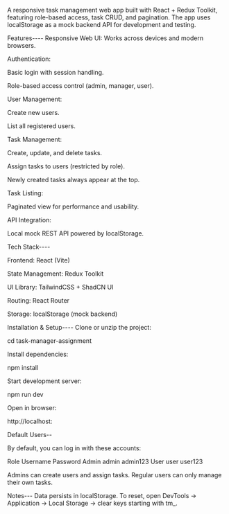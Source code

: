 A responsive task management web app built with React + Redux Toolkit, featuring role-based access, task CRUD, and pagination.
The app uses localStorage as a mock backend API for development and testing.

 Features----
Responsive Web UI: Works across devices and modern browsers.

Authentication:

Basic login with session handling.

Role-based access control (admin, manager, user).

User Management:

Create new users.

List all registered users.

Task Management:

Create, update, and delete tasks.

Assign tasks to users (restricted by role).

Newly created tasks always appear at the top.

Task Listing:

Paginated view for performance and usability.

API Integration:

Local mock REST API powered by localStorage.


Tech Stack----

Frontend: React (Vite)

State Management: Redux Toolkit

UI Library: TailwindCSS + ShadCN UI

Routing: React Router

Storage: localStorage (mock backend)

 Installation & Setup----
Clone or unzip the project:

cd task-manager-assignment


Install dependencies:

npm install


Start development server:

npm run dev


Open in browser:

http://localhost:

 Default Users--

By default, you can log in with these accounts:

Role	Username	Password
Admin	admin	admin123
User	user	user123

Admins can create users and assign tasks. Regular users can only manage their own tasks.

 
 Notes---
Data persists in localStorage.
To reset, open DevTools → Application → Local Storage → clear keys starting with tm_.

